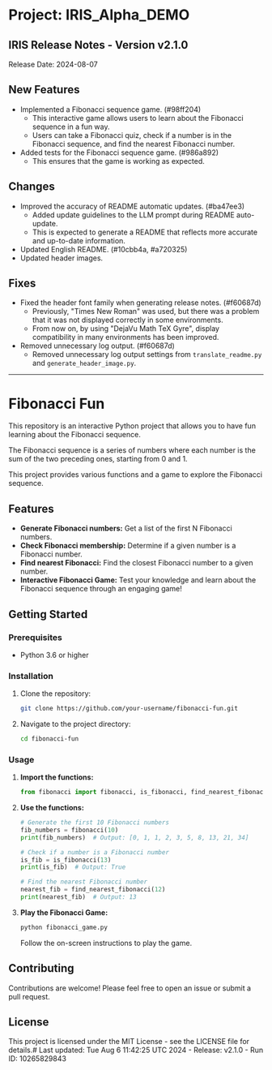 # Project: IRIS_Alpha_DEMO

## IRIS Release Notes - Version v2.1.0

Release Date: 2024-08-07

## New Features

- Implemented a Fibonacci sequence game. (#98ff204)
    - This interactive game allows users to learn about the Fibonacci sequence in a fun way.
    - Users can take a Fibonacci quiz, check if a number is in the Fibonacci sequence, and find the nearest Fibonacci number.
- Added tests for the Fibonacci sequence game. (#986a892)
    - This ensures that the game is working as expected.

## Changes

- Improved the accuracy of README automatic updates. (#ba47ee3)
    - Added update guidelines to the LLM prompt during README auto-update.
    - This is expected to generate a README that reflects more accurate and up-to-date information.
- Updated English README. (#10cbb4a, #a720325)
- Updated header images.

## Fixes

- Fixed the header font family when generating release notes. (#f60687d)
    - Previously, "Times New Roman" was used, but there was a problem that it was not displayed correctly in some environments.
    - From now on, by using "DejaVu Math TeX Gyre", display compatibility in many environments has been improved.
- Removed unnecessary log output. (#f60687d)
    - Removed unnecessary log output settings from `translate_readme.py` and `generate_header_image.py`.

---

# Fibonacci Fun

This repository is an interactive Python project that allows you to have fun learning about the Fibonacci sequence.

The Fibonacci sequence is a series of numbers where each number is the sum of the two preceding ones, starting from 0 and 1. 

This project provides various functions and a game to explore the Fibonacci sequence.

## Features

- **Generate Fibonacci numbers:** Get a list of the first N Fibonacci numbers.
- **Check Fibonacci membership:** Determine if a given number is a Fibonacci number.
- **Find nearest Fibonacci:** Find the closest Fibonacci number to a given number.
- **Interactive Fibonacci Game:** Test your knowledge and learn about the Fibonacci sequence through an engaging game!

## Getting Started

### Prerequisites

- Python 3.6 or higher

### Installation

1. Clone the repository:

   ```bash
   git clone https://github.com/your-username/fibonacci-fun.git
   ```

2. Navigate to the project directory:

   ```bash
   cd fibonacci-fun
   ```

### Usage

1. **Import the functions:**

   ```python
   from fibonacci import fibonacci, is_fibonacci, find_nearest_fibonacci
   ```

2. **Use the functions:**

   ```python
   # Generate the first 10 Fibonacci numbers
   fib_numbers = fibonacci(10) 
   print(fib_numbers)  # Output: [0, 1, 1, 2, 3, 5, 8, 13, 21, 34]

   # Check if a number is a Fibonacci number
   is_fib = is_fibonacci(13) 
   print(is_fib)  # Output: True

   # Find the nearest Fibonacci number
   nearest_fib = find_nearest_fibonacci(12)
   print(nearest_fib)  # Output: 13
   ```

3. **Play the Fibonacci Game:**

   ```bash
   python fibonacci_game.py
   ```

   Follow the on-screen instructions to play the game.

## Contributing

Contributions are welcome! Please feel free to open an issue or submit a pull request.

## License

This project is licensed under the MIT License - see the LICENSE file for details.# Last updated: Tue Aug  6 11:42:25 UTC 2024 - Release: v2.1.0 - Run ID: 10265829843
<!-- Automated update -->
